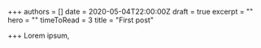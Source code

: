 +++
authors = []
date = 2020-05-04T22:00:00Z
draft = true
excerpt = ""
hero = ""
timeToRead = 3
title = "First post"

+++
Lorem ipsum,